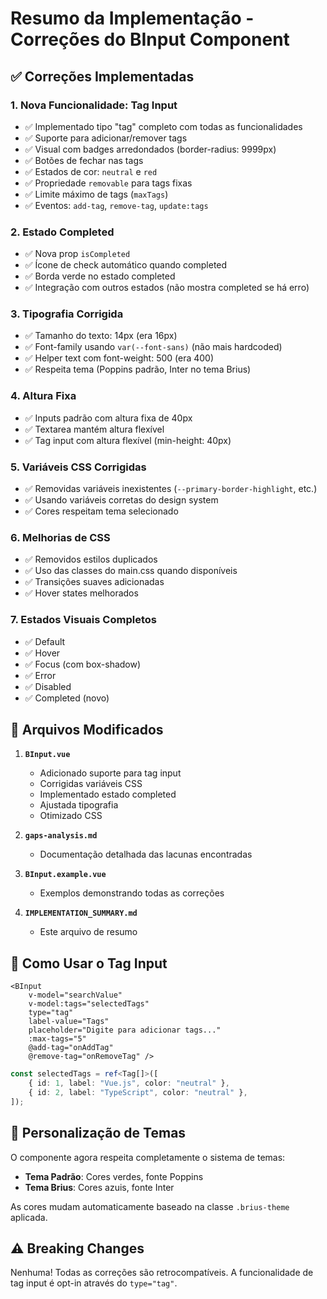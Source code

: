 # Resumo da Implementação - Correções do BInput Component

## ✅ Correções Implementadas

### 1. **Nova Funcionalidade: Tag Input**

- ✅ Implementado tipo "tag" completo com todas as funcionalidades
- ✅ Suporte para adicionar/remover tags
- ✅ Visual com badges arredondados (border-radius: 9999px)
- ✅ Botões de fechar nas tags
- ✅ Estados de cor: `neutral` e `red`
- ✅ Propriedade `removable` para tags fixas
- ✅ Limite máximo de tags (`maxTags`)
- ✅ Eventos: `add-tag`, `remove-tag`, `update:tags`

### 2. **Estado Completed**

- ✅ Nova prop `isCompleted`
- ✅ Ícone de check automático quando completed
- ✅ Borda verde no estado completed
- ✅ Integração com outros estados (não mostra completed se há erro)

### 3. **Tipografia Corrigida**

- ✅ Tamanho do texto: 14px (era 16px)
- ✅ Font-family usando `var(--font-sans)` (não mais hardcoded)
- ✅ Helper text com font-weight: 500 (era 400)
- ✅ Respeita tema (Poppins padrão, Inter no tema Brius)

### 4. **Altura Fixa**

- ✅ Inputs padrão com altura fixa de 40px
- ✅ Textarea mantém altura flexível
- ✅ Tag input com altura flexível (min-height: 40px)

### 5. **Variáveis CSS Corrigidas**

- ✅ Removidas variáveis inexistentes (`--primary-border-highlight`, etc.)
- ✅ Usando variáveis corretas do design system
- ✅ Cores respeitam tema selecionado

### 6. **Melhorias de CSS**

- ✅ Removidos estilos duplicados
- ✅ Uso das classes do main.css quando disponíveis
- ✅ Transições suaves adicionadas
- ✅ Hover states melhorados

### 7. **Estados Visuais Completos**

- ✅ Default
- ✅ Hover
- ✅ Focus (com box-shadow)
- ✅ Error
- ✅ Disabled
- ✅ Completed (novo)

## 📁 Arquivos Modificados

1. **`BInput.vue`**

   - Adicionado suporte para tag input
   - Corrigidas variáveis CSS
   - Implementado estado completed
   - Ajustada tipografia
   - Otimizado CSS

2. **`gaps-analysis.md`**

   - Documentação detalhada das lacunas encontradas

3. **`BInput.example.vue`**

   - Exemplos demonstrando todas as correções

4. **`IMPLEMENTATION_SUMMARY.md`**
   - Este arquivo de resumo

## 🚀 Como Usar o Tag Input

```vue
<BInput
	v-model="searchValue"
	v-model:tags="selectedTags"
	type="tag"
	label-value="Tags"
	placeholder="Digite para adicionar tags..."
	:max-tags="5"
	@add-tag="onAddTag"
	@remove-tag="onRemoveTag" />
```

```typescript
const selectedTags = ref<Tag[]>([
	{ id: 1, label: "Vue.js", color: "neutral" },
	{ id: 2, label: "TypeScript", color: "neutral" },
]);
```

## 🎨 Personalização de Temas

O componente agora respeita completamente o sistema de temas:

- **Tema Padrão**: Cores verdes, fonte Poppins
- **Tema Brius**: Cores azuis, fonte Inter

As cores mudam automaticamente baseado na classe `.brius-theme` aplicada.

## ⚠️ Breaking Changes

Nenhuma! Todas as correções são retrocompatíveis. A funcionalidade de tag input é opt-in através do `type="tag"`.
